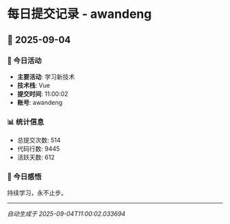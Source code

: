 # 每日提交记录 - awandeng

## 📅 2025-09-04

### 🎯 今日活动
- **主要活动**: 学习新技术
- **技术栈**: Vue
- **提交时间**: 11:00:02
- **账号**: awandeng

### 📊 统计信息
- 总提交次数: 514
- 代码行数: 9445
- 活跃天数: 612

### 💭 今日感悟
持续学习，永不止步。

---
*自动生成于 2025-09-04T11:00:02.033694*
